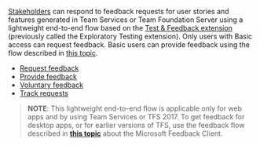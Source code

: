 [Stakeholders](../../quickstart/get-started-stakeholder.md)
can respond to feedback requests for user stories and 
features generated in Team Services or Team Foundation Server using
a lightweight end-to-end flow based on the 
[Test &amp; Feedback extension](../getting-started/perform-exploratory-tests.md)
(previously called the Exploratory Testing extension).
Only users with Basic access can request feedback. Basic users
can provide feedback using the flow described in
[this topic](../stakeholder/provide-stakeholder-feedback.md#non-stakeholder-feedback).

* [Request feedback](../stakeholder/request-stakeholder-feedback.md#request)
* [Provide feedback](../stakeholder/provide-stakeholder-feedback.md#provide)
* [Voluntary feedback](../stakeholder/voluntary-stakeholder-feedback.md#voluntary)
* [Track requests](../stakeholder/track-stakeholder-feedback.md#track)

>**NOTE**: This lightweight end-to-end flow is applicable only for web apps
and by using Team Services or TFS 2017. To get feedback for desktop apps, or for 
earlier versions of TFS, use the feedback flow described in
**[this topic](https://www.visualstudio.com/en-us/docs/work/connect/get-feedback)**
about the Microsoft Feedback Client.
